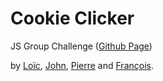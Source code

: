 # Cookie Clicker

JS Group Challenge ([Github Page](https://fwauters.github.io/CookieClicker/))

by [Loïc](https://github.com/loichobe), [John](https://github.com/epictete), [Pierre](https://github.com/PierreWeets) and [François](https://github.com/fwauters).

## 
